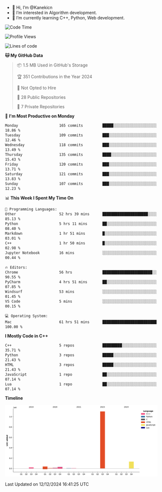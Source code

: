 - 👋 Hi, I’m @Kanekicn
- 👀 I’m interested in Algorithm development.
- 🌱 I’m currently learning C++, Python, Web development.

<!---
cotecsz/cotecsz is a ✨ special ✨ repository because its `README.md` (this file) appears on your GitHub profile.
You can click the Preview link to take a look at your changes.
--->

<!--START_SECTION:waka-->
![Code Time](http://img.shields.io/badge/Code%20Time-2%2C223%20hrs%2043%20mins-blue)

![Profile Views](http://img.shields.io/badge/Profile%20Views-30-blue)

![Lines of code](https://img.shields.io/badge/From%20Hello%20World%20I%27ve%20Written-1.3%20million%20lines%20of%20code-blue)

**🐱 My GitHub Data** 

> 📦 1.5 MB Used in GitHub's Storage 
 > 
> 🏆 351 Contributions in the Year 2024
 > 
> 🚫 Not Opted to Hire
 > 
> 📜 28 Public Repositories 
 > 
> 🔑 7 Private Repositories 
 > 
📅 **I'm Most Productive on Monday** 

```text
Monday                   165 commits         █████░░░░░░░░░░░░░░░░░░░░   18.86 % 
Tuesday                  109 commits         ███░░░░░░░░░░░░░░░░░░░░░░   12.46 % 
Wednesday                118 commits         ███░░░░░░░░░░░░░░░░░░░░░░   13.49 % 
Thursday                 135 commits         ████░░░░░░░░░░░░░░░░░░░░░   15.43 % 
Friday                   120 commits         ███░░░░░░░░░░░░░░░░░░░░░░   13.71 % 
Saturday                 121 commits         ███░░░░░░░░░░░░░░░░░░░░░░   13.83 % 
Sunday                   107 commits         ███░░░░░░░░░░░░░░░░░░░░░░   12.23 % 
```


📊 **This Week I Spent My Time On** 

```text
💬 Programming Languages: 
Other                    52 hrs 39 mins      █████████████████████░░░░   85.13 % 
Python                   5 hrs 11 mins       ██░░░░░░░░░░░░░░░░░░░░░░░   08.40 % 
Markdown                 1 hr 51 mins        █░░░░░░░░░░░░░░░░░░░░░░░░   03.01 % 
C++                      1 hr 50 mins        █░░░░░░░░░░░░░░░░░░░░░░░░   02.98 % 
Jupyter Notebook         16 mins             ░░░░░░░░░░░░░░░░░░░░░░░░░   00.44 % 

🔥 Editors: 
Chrome                   56 hrs              ███████████████████████░░   90.55 % 
PyCharm                  4 hrs 51 mins       ██░░░░░░░░░░░░░░░░░░░░░░░   07.85 % 
Windsurf                 53 mins             ░░░░░░░░░░░░░░░░░░░░░░░░░   01.45 % 
VS Code                  5 mins              ░░░░░░░░░░░░░░░░░░░░░░░░░   00.15 % 

💻 Operating System: 
Mac                      61 hrs 51 mins      █████████████████████████   100.00 % 
```

**I Mostly Code in C++** 

```text
C++                      5 repos             █████████░░░░░░░░░░░░░░░░   35.71 % 
Python                   3 repos             █████░░░░░░░░░░░░░░░░░░░░   21.43 % 
HTML                     3 repos             █████░░░░░░░░░░░░░░░░░░░░   21.43 % 
JavaScript               1 repo              ██░░░░░░░░░░░░░░░░░░░░░░░   07.14 % 
Lua                      1 repo              ██░░░░░░░░░░░░░░░░░░░░░░░   07.14 % 
```



**Timeline**

![Lines of Code chart](https://raw.githubusercontent.com/Kanekicn/Kanekicn/master/assets/bar_graph.png)


 Last Updated on 12/12/2024 16:41:25 UTC
<!--END_SECTION:waka-->
